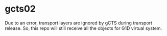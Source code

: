 # gcts02
Due to an error, transport layers are ignored by gCTS during transport release. So, this repo will still receive all the objects for G1D virtual system.
